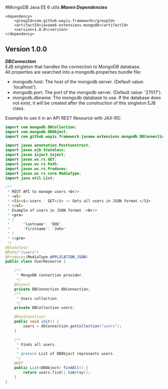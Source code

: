 #MongoDB Java EE 6 utils
**_Maven Dependencies_**<br/>
```
<dependency>
    <groupId>com.github.wayis.framework</groupId>
    <artifactId>javaee6-extensions-mongodb</artifactId>
    <version>1.0.0</version>
</dependency>
```
## Version 1.0.0
**_DBConnection_**<br/>
EJB singleton that handles the connection to MongoDB database.<br/>
All properties are searched into a mongodb.properties bundle file:

* mongodb.host: The host of the mongodb server. (Default value: 'localhost').</li>
* mongodb.port: The port of the mongodb server. (Default value: '27017').</li>
* mongodb.dbname: The mongodb database to use. If the database does not exist, it will be created after the construction of this singleton EJB class.</li>

Example to use it in an API REST Resource with JAX-RS:

```java
import com.mongodb.DBCollection;
import com.mongodb.DBObject;
import com.github.wayis.framework.javaee.extensions.mongodb.DBConnection;

import javax.annotation.PostConstruct;
import javax.ejb.Stateless;
import javax.inject.Inject;
import javax.ws.rs.GET;
import javax.ws.rs.Path;
import javax.ws.rs.Produces;
import javax.ws.rs.core.MediaType;
import java.util.List;

/**
 * REST API to manage users.<br/>
 * <ul>
 * <li><i>/users : GET</i> => Gets all users in JSON format.</li>
 * </ul>
 * Example of users in JSON format :<br/>
 * <pre>
 * {
 *      "lastname": "DOE",
 *      "firstname": "John"
 * }
 * </pre>
 */
@Stateless
@Path("/users")
@Produces(MediaType.APPLICATION_JSON)
public class UserResource {

    /**
     * MongoDB connection provider.
     */
    @Inject
    private DBConnection dbConnection;
    /**
     * Users collection.
     */
    private DBCollection users;

    @PostConstruct
    public void init() {
        users = dbConnection.getCollection("users");
    }

    /**
     * Finds all users.
     *
     * @return List of DBObject represents users.
     */
    @GET
    public List<DBObject> findAll() {
        return users.find().toArray();
    }
}
```
